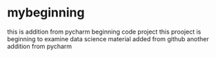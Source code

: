 # mybeginning
this is addition from pycharm
beginning code project
this prooject is beginning to examine data science material
added from github
another addition from pycharm